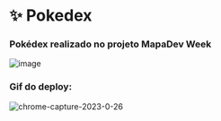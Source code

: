 # ✨ Pokedex
### Pokédex realizado no projeto MapaDev Week

![image](https://user-images.githubusercontent.com/97048604/214958256-45183960-ba5c-4a8d-a9ad-931aa057f00c.png)

### Gif do deploy:

![chrome-capture-2023-0-26](https://user-images.githubusercontent.com/97048604/214959504-dee72692-cc98-47cf-842a-6431da009262.gif)
